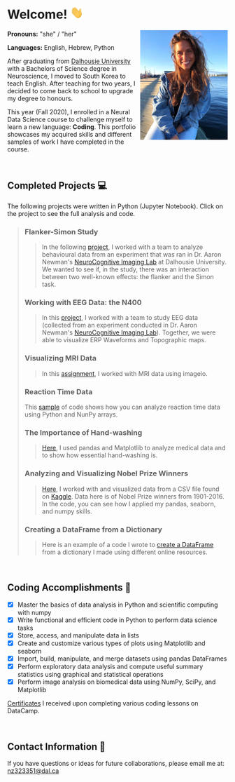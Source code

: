 <h1>Welcome! <img src="https://raw.githubusercontent.com/ABSphreak/ABSphreak/master/gifs/Hi.gif" width="30px"></h1>
                                                                               
<img align="right" src="dock.jpeg" width="200"/>

**Pronouns:** "she" / "her"

**Languages:** English, Hebrew, Python
  
After graduating from <a href="https://www.dal.ca">Dalhousie University</a> with a Bachelors of Science degree in Neuroscience, I moved to South Korea to teach English. After teaching for two years, I decided to come back to school to upgrade my degree to honours.

This year (Fall 2020), I enrolled in a Neural Data Science course to challenge myself to learn a new language: **Coding**. This portfolio showcases my acquired skills and different samples of work I have completed in the course. 

<p>&nbsp;</p>

## Completed Projects 💻
The following projects were written in Python (Jupyter Notebook). Click on the project to see the full analysis and code.
>
> ### Flanker-Simon Study
>> In the following [project](noaproject1.html), I worked with a team to analyze behavioural data from an experiment that was ran in Dr. Aaron Newman's [NeuroCognitive Imaging Lab](https://www.ncilab.ca/) at Dalhousie University. We wanted to see if, in the study, there was an interaction between two well-known effects: the  flanker and the Simon task.
>
> ### Working with EEG Data: the N400
>> In this [project](project2.html), I worked with a team to study EEG data (collected from an experiment conducted in Dr. Aaron Newman's [NeuroCognitive Imaging Lab](https://www.ncilab.ca/)). Together, we were able to visualize ERP Waveforms and Topographic maps. 
> 
> ### Visualizing MRI Data
>> In this [assignment](a5.html), I worked with MRI data using imageio. 
>
> ### Reaction Time Data
> This [sample](a2.html) of code shows how you can analyze reaction time data using Python and NunPy arrays.
>
> ### The Importance of Hand-washing 
>> [Here](handwashing.html), I used pandas and Matplotlib to analyze medical data and to show how essential hand-washing is.
>
> ### Analyzing and Visualizing Nobel Prize Winners
>> [Here](nobel.html), I worked with and visualized data from a CSV file found on [Kaggle](https://www.kaggle.com/nobelfoundation/nobel-laureates). Data here is of Nobel Prize winners from 1901-2016. In the code, you can see how I applied my pandas, seaborn, and numpy skills. 
>
> ### Creating a DataFrame from a Dictionary
>> Here is an example of a code I wrote to [create a DataFrame](Provinces1.md) from a dictionary I made using different online resources.

<p>&nbsp;</p>

## Coding Accomplishments 🌟
>
- [x] Master the basics of data analysis in Python and scientific computing with numpy
- [x] Write functional and efficient code in Python to perform data science tasks
- [x] Store, access, and manipulate data in lists
- [x] Create and customize various types of plots using Matplotlib and seaborn
- [x] Import, build, manipulate, and merge datasets using pandas DataFrames
- [x] Perform exploratory data analysis and compute useful summary statistics using graphical and statistical operations
- [x] Perform image analysis on biomedical data using NumPy, SciPy, and Matplotlib

[Certificates](accomp.md) I received upon completing various coding lessons on DataCamp.

<p>&nbsp;</p>

## Contact Information 📧
If you have questions or ideas for future collaborations, please email me at: [nz323351@dal.ca](mailto:nz323351@dal.ca)


